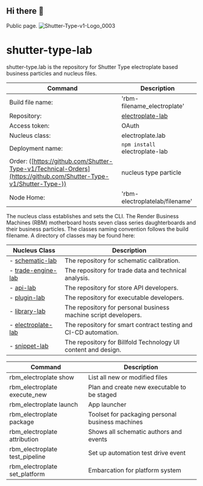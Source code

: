 ## Hi there 👋

<!--

**Here are some ideas to get you started:**

🙋‍♀️ A short introduction - what is your organization all about?
🌈 Contribution guidelines - how can the community get involved?
👩‍💻 Useful resources - where can the community find your docs? Is there anything else the community should know?
🍿 Fun facts - what does your team eat for breakfast?
🧙 Remember, you can do mighty things with the power of [Markdown](https://docs.github.com/github/writing-on-github/getting-started-with-writing-and-formatting-on-github/basic-writing-and-formatting-syntax)


# .github 
-->

Public page. 
![Shutter-Type-v1-Logo_0003](https://github.com/Shutter-Type-v1/.github/assets/2222879/ed78ff22-50d0-462c-a4dc-d6372178cac8)


  

# shutter-type-lab 

  

  

shutter-type.lab is the repository for Shutter Type electroplate based business particles and nucleus files. 

  
| Command | Description | 
| --- | --- | 
|  Build file name: | 'rbm-filename_electroplate' | 
|  Repository: | [electroplate-lab](https://github.com/Shutter-Type-v1/electroplate-lab/) | 
|  Access token: | OAuth | 
|  Nucleus class: | electroplate.lab | 
|  Deployment name: | `npm install` electroplate-lab | 
|  Order: ([https://github.com/Shutter-Type-v1/Technical-Orders](https://github.com/Shutter-Type-v1/Shutter-Type-)) | nucleus type particle | 
|  Node Home: | 'rbm-electroplatelab/filename' | 

  

The nucleus class establishes and sets the CLI. The Render Business Machines (RBM) motherboard hosts seven class series daughterboards and their business particles. The classes naming convention follows the build filename. A directory of classes may be found here: 

| Nucleus Class | Description 
| --- | --- | 
|- [schematic-lab](https://github.com/Shutter-Type-v1/schematic-lab) |The repository for schematic calibration. 
|- [trade-engine-lab](https://github.com/Shutter-Type-v1/trade-engine-lab) |The repository for trade data and technical analysis. 
|- [api-lab](https://github.com/Shutter-Type-v1/api-lab) | The repository for store API developers. 
|- [plugin-lab](https://github.com/Shutter-Type-v1/plugin-lab) | The repository for executable developers. 
|- [library-lab](https://github.com/Shutter-Type-v1/library-lab) | The repository for personal business machine script developers. 
|- [electroplate-lab](https://github.com/Shutter-Type-v1/electroplate-lab) | The repository for smart contract testing and CI-CD automation. 
|- [snippet-lab](https://github.com/Shutter-Type-v1/snippet-lab) | The repository for Billfold Technology UI content and design. 


| Command | Description | 
| --- | --- | 
| rbm_electroplate show | List all new or modified files | 
| rbm_electroplate execute_new | Plan and create new executable to be staged | 
| rbm_electroplate launch | App launcher 
| rbm_electroplate package | Toolset for packaging personal business machines | 
| rbm_electroplate attribution | Shows all schematic authors and events | 
| rbm_electroplate test_pipeline | Set up automation test drive event | 
| rbm_electroplate set_platform | Embarcation for platform system | 

 
